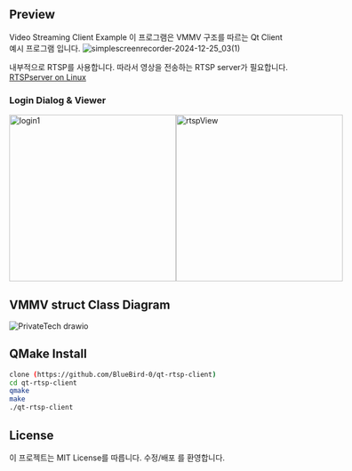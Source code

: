 ## Preview
Video Streaming Client Example
이 프로그램은 VMMV 구조를 따르는 Qt Client 예시 프로그램 입니다.
![simplescreenrecorder-2024-12-25_03(1)](https://github.com/user-attachments/assets/ff05e43f-a83b-4012-84a6-560e92813e83)

내부적으로 RTSP를 사용합니다. 따라서 영상을 전송하는 RTSP server가 필요합니다. [RTSPserver on Linux](https://github.com/rtspMediaStream/raspberrypi5-rtsp-server)

### Login Dialog & Viewer
<div style="display: flex; justify-content: space-between; align-items: flex-start;">
    <img src="https://github.com/user-attachments/assets/1f2cc203-dd36-4529-9a11-62baa657876a" alt="login1" style="height: 300px; width: auto; object-fit: contain;">
    <img src="https://github.com/user-attachments/assets/43ca6966-c8fb-4bf9-b57d-e090ea90d878" alt="rtspView" style="height: 300px; width: auto; object-fit: contain;">
</div>

## VMMV struct Class Diagram
![PrivateTech drawio](https://github.com/user-attachments/assets/8a2a63cf-d102-4ad6-bbbe-f28f3b2d9257)



## QMake Install
```bash
clone (https://github.com/BlueBird-0/qt-rtsp-client)
cd qt-rtsp-client
qmake
make
./qt-rtsp-client
```
## License
이 프로젝트는 MIT License를 따릅니다. 수정/배포 를 환영합니다.
